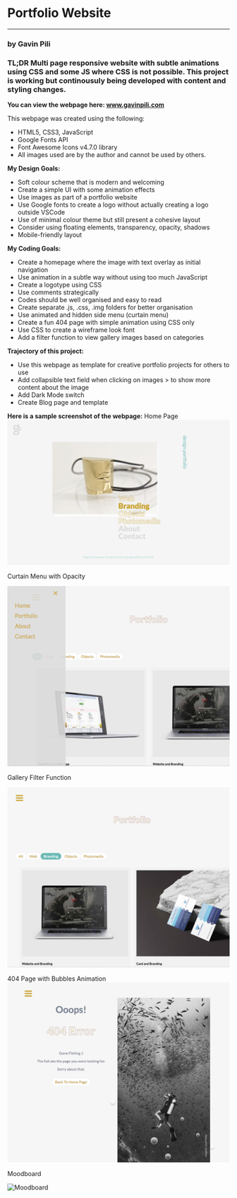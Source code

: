 # Portfolio Website

***

### by Gavin Pili

### **TL;DR**  Multi page responsive website with subtle animations using CSS and some JS where CSS is not possible. This project is working but continousuly being developed with content and styling changes.

**You can view the webpage here: www.gavinpili.com**

This webpage was created using the following:

* HTML5, CSS3, JavaScript
* Google Fonts API
* Font Awesome Icons v4.7.0 library
* All images used are by the author and cannot be used by others.

**My Design Goals:**
* Soft colour scheme that is modern and welcoming
* Create a simple UI with some animation effects
* Use images as part of a portfolio website
* Use Google fonts to create a logo without actually creating a logo outside VSCode
* Use of minimal colour theme but still present a cohesive layout
* Consider using floating elements, transparency, opacity, shadows
* Mobile-friendly layout

**My Coding Goals:**
* Create a homepage where the image with text overlay as initial navigation
* Use animation in a subtle way without using too much JavaScript
* Create a logotype using CSS
* Use comments strategically
* Codes should be well organised and easy to read
* Create separate .js, .css, .img folders for better organisation
* Use animated and hidden side menu (curtain menu)
* Create a fun 404 page with simple animation using CSS only
* Use CSS to create a wireframe look font
* Add a filter function to view gallery images based on categories

**Trajectory of this project:**
* Use this webpage as template for creative portfolio projects for others to use
* Add collapsible text field when clicking on images > to show more content about the image
* Add Dark Mode switch
* Create Blog page and template

**Here is a sample screenshot of the webpage:**
Home Page
![Home Page](/img/home-ss.png)


Curtain Menu with Opacity

![Curtain Menu with Opacity](/img/curtain-menu.jpg)


Gallery Filter Function

![Gallery Filter Function](/img/gallery-filtering.jpg)


404 Page with Bubbles Animation
![404 Page with Bubbles Animation](/img/bubbles-ss.jpg)


Moodboard

![Moodboard](/images/moodboard-min-dark.jpg)

